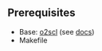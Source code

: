 ## Prerequisites
 - Base: [o2scl](./o2scl.md) (see [docs](https://github.com/anikmh/wd/blob/main/docs/sys/o2scl.md))
 - Makefile 